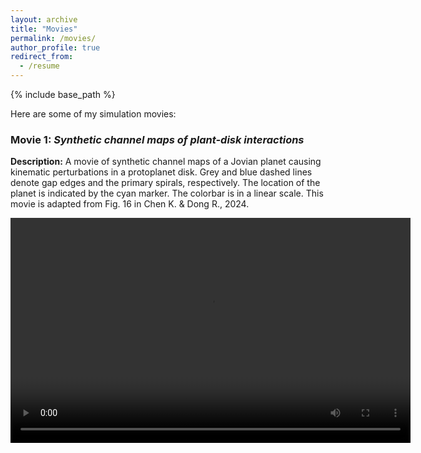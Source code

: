 ```yaml
---
layout: archive
title: "Movies"
permalink: /movies/
author_profile: true
redirect_from:
  - /resume
---
```


{% include base_path %}


Here are some of my simulation movies:


### Movie 1: *Synthetic channel maps of plant-disk interactions*
<!-- ![Movie Poster or Thumbnail](link-to-thumbnail.jpg) -->
**Description:** A movie of synthetic channel maps of a Jovian planet causing kinematic perturbations in a protoplanet disk. Grey and blue dashed lines denote gap edges and the primary spirals, respectively. The location of the planet is indicated by the cyan marker. The colorbar is in a linear scale. This movie is adapted from Fig. 16 in Chen K. & Dong R., 2024.

<video width="640" height="360" controls>
  <!-- <source src="../files/mv_chan_5mth_visc1e-3_cps20_1000ob_inc45_pa0_phi225.mp4" type="video/mp4; codecs='avc1.42E01E, mp4a.40.2'"> -->
  <source src="../files/mv_chan_5mth_visc1e-3_cps20_1000ob_inc45_pa0_phi225.mp4" type="video/mp4">
  Your browser does not support the video tag.
</video>

